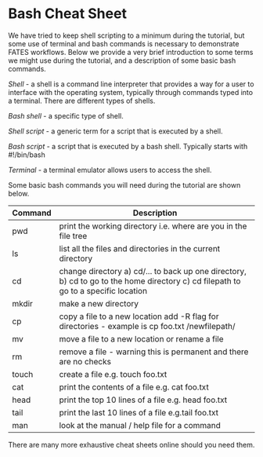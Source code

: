 # Bash Cheat Sheet

We have tried to keep shell scripting to a minimum during the tutorial, but some use of terminal
and bash commands is necessary to demonstrate FATES workflows. Below we provide a very brief
introduction to some terms we might use during the tutorial, and a description of some basic
bash commands.

*Shell* - a shell is a command line interpreter that provides a way for a user to interface with the
operating system, typically through commands typed into a terminal. There are different types of shells.

*Bash shell* - a specific type of shell. 

*Shell script* - a generic term for a script that is executed by a shell.

*Bash script* - a script that is executed by a bash shell. Typically starts with #!/bin/bash

*Terminal* - a terminal emulator allows users to access the shell.



Some basic bash commands you will need during the tutorial  are shown below.

| Command | Description |
| ------- | ----------- |
| pwd     | print the working directory i.e. where are you in the file tree |
| ls      | list all the files and directories in the current directory |
| cd      | change directory  a) cd/... to back up one directory, b)  cd to go to the home directory c) cd filepath to go to a specific location |
| mkdir   | make a new directory |
| cp      | copy a file to a new location add -R flag for directories - example is cp foo.txt /newfilepath/ |
| mv      | move a file to a new location or rename a file |
| rm      | remove a  file - warning this is permanent and there are no checks |
| touch   | create a file e.g. touch foo.txt |
| cat     | print the contents of a file e.g. cat foo.txt  |
| head    | print the top 10 lines of a file e.g. head foo.txt |
| tail    | print the last 10 lines of a file e.g.tail foo.txt | 
| man     | look at the manual / help file for a command |

There are many more exhaustive cheat sheets online should you need them. 
